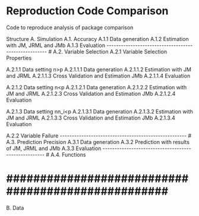 # Reproduction Code Comparison
Code to reproduce analysis of package comparison 

Structure
A. Simulation
A.1. Accuracy 
A.1.1 Data generation
A.1.2 Estimation with JM, JRML and JMb
A.1.3 Evaluation
----------------------------------------------------- # 
A.2. Variable Selection
A.2.1 Variable Selection Properties 

A.2.1.1 Data setting n>p
A.2.1.1.1 Data generation
A.2.1.1.2 Estimation with JM and JRML
A.2.1.1.3 Cross Validation and Estimation JMb
A.2.1.1.4 Evaluation

A.2.1.2 Data setting n<p
A.2.1.2.1 Data generation
A.2.1.2.2 Estimation with JM and JRML
A.2.1.2.3 Cross Validation and Estimation JMb
A.2.1.2.4 Evaluation

A.2.1.3 Data setting nn_i<p
A.2.1.3.1 Data generation
A.2.1.3.2 Estimation with JM and JRML
A.2.1.3.3 Cross Validation and Estimation JMb
A.2.1.3.4 Evaluation

A.2.2 Variable Failure
----------------------------------------------------- # 
A.3. Prediction Precision
A.3.1 Data generation
A.3.2 Prediction with results of JM, JRML and JMb
A.3.3 Evaluation
----------------------------------------------------- # 
A.4. Functions
# ################################################### # 
B. Data
